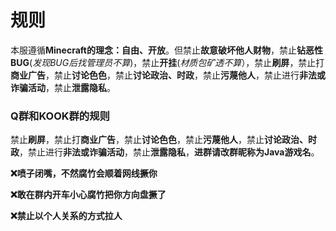 # 规则  

本服遵循**Minecraft的理念：自由、开放**。但禁止**故意破坏他人财物**，禁止**钻恶性BUG**(*发现BUG后找管理员不算*)，禁止**开挂**(*材质包矿透不算*），禁止**刷屏**，禁止打**商业广告**，禁止**讨论色色**，禁止**讨论政治、时政**，禁止**污蔑他人**，禁止进行**非法或诈骗活动**，禁止**泄露隐私**。  

### Q群和KOOK群的规则

禁止**刷屏**，禁止打**商业广告**，禁止**讨论色色**，禁止**污蔑他人**，禁止**讨论政治、时政**，禁止进行**非法或诈骗活动**，禁止**泄露隐私**，**进群请改群昵称为Java游戏名**。

**❌喷子闭嘴，不然腐竹会顺着网线撅你**

**❌敢在群内开车小心腐竹把你方向盘撅了**

**❌禁止以个人关系的方式拉人**



